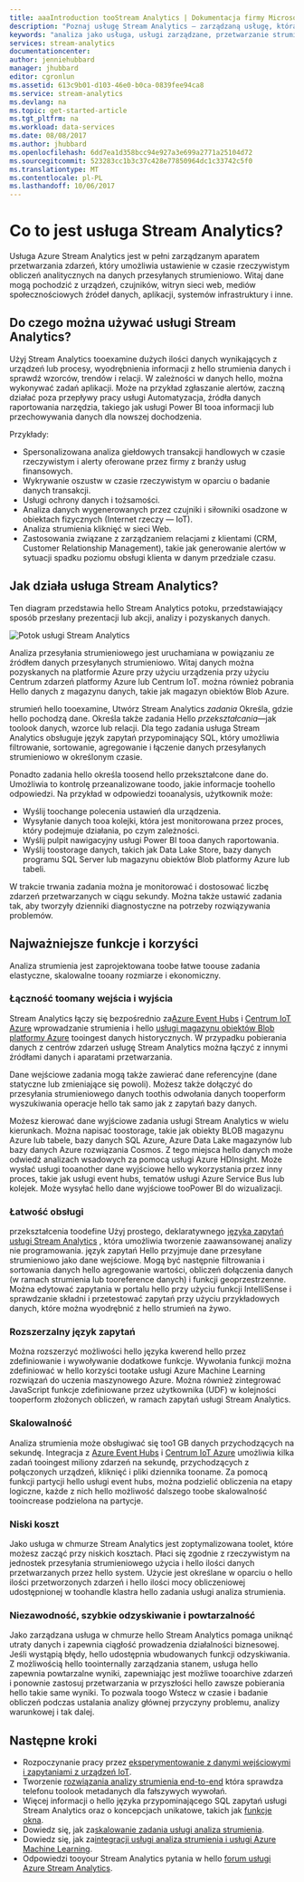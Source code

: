 ```yaml
---
title: aaaIntroduction tooStream Analytics | Dokumentacja firmy Microsoft
description: "Poznaj usługę Stream Analytics — zarządzaną usługę, która pomaga analizować dane przesyłane strumieniowo z Internetu rzeczy (IoT) hello w czasie rzeczywistym."
keywords: "analiza jako usługa, usługi zarządzane, przetwarzanie strumienia, stream analytics, co to jest stream analytics"
services: stream-analytics
documentationcenter: 
author: jenniehubbard
manager: jhubbard
editor: cgronlun
ms.assetid: 613c9b01-d103-46e0-b0ca-0839fee94ca8
ms.service: stream-analytics
ms.devlang: na
ms.topic: get-started-article
ms.tgt_pltfrm: na
ms.workload: data-services
ms.date: 08/08/2017
ms.author: jhubbard
ms.openlocfilehash: 6dd7ea1d358bcc94e927a3e699a2771a25104d72
ms.sourcegitcommit: 523283cc1b3c37c428e77850964dc1c33742c5f0
ms.translationtype: MT
ms.contentlocale: pl-PL
ms.lasthandoff: 10/06/2017
---
```

# <a name="what-is-stream-analytics"></a>Co to jest usługa Stream Analytics?

Usługa Azure Stream Analytics jest w pełni zarządzanym aparatem przetwarzania zdarzeń, który umożliwia ustawienie w czasie rzeczywistym obliczeń analitycznych na danych przesyłanych strumieniowo. Witaj dane mogą pochodzić z urządzeń, czujników, witryn sieci web, mediów społecznościowych źródeł danych, aplikacji, systemów infrastruktury i inne. 

## <a name="what-can-i-do-with-stream-analytics"></a>Do czego można używać usługi Stream Analytics?

Użyj Stream Analytics tooexamine dużych ilości danych wynikających z urządzeń lub procesy, wyodrębnienia informacji z hello strumienia danych i sprawdź wzorców, trendów i relacji. W zależności w danych hello, można wykonywać zadań aplikacji. Może na przykład zgłaszanie alertów, zaczną działać poza przepływy pracy usługi Automatyzacja, źródła danych raportowania narzędzia, takiego jak usługi Power BI tooa informacji lub przechowywania danych dla nowszej dochodzenia. 

Przykłady:

* Spersonalizowana analiza giełdowych transakcji handlowych w czasie rzeczywistym i alerty oferowane przez firmy z branży usług finansowych.
* Wykrywanie oszustw w czasie rzeczywistym w oparciu o badanie danych transakcji. 
* Usługi ochrony danych i tożsamości.
* Analiza danych wygenerowanych przez czujniki i siłowniki osadzone w obiektach fizycznych (Internet rzeczy — IoT).
* Analiza strumienia kliknięć w sieci Web.
* Zastosowania związane z zarządzaniem relacjami z klientami (CRM, Customer Relationship Management), takie jak generowanie alertów w sytuacji spadku poziomu obsługi klienta w danym przedziale czasu.

## <a name="how-does-stream-analytics-work"></a>Jak działa usługa Stream Analytics?

Ten diagram przedstawia hello Stream Analytics potoku, przedstawiający sposób przesłany prezentacji lub akcji, analizy i pozyskanych danych. 

![Potok usługi Stream Analytics](./media/stream-analytics-introduction/stream_analytics_intro_pipeline.png)

Analiza przesyłania strumieniowego jest uruchamiana w powiązaniu ze źródłem danych przesyłanych strumieniowo. Witaj danych można pozyskanych na platformie Azure przy użyciu urządzenia przy użyciu Centrum zdarzeń platformy Azure lub Centrum IoT. można również pobrania Hello danych z magazynu danych, takie jak magazyn obiektów Blob Azure. 

strumień hello tooexamine, Utwórz Stream Analytics *zadania* Określa, gdzie hello pochodzą dane. Określa także zadania Hello *przekształcania*&mdash;jak toolook danych, wzorce lub relacji. Dla tego zadania usługa Stream Analytics obsługuje język zapytań przypominający SQL, który umożliwia filtrowanie, sortowanie, agregowanie i łączenie danych przesyłanych strumieniowo w określonym czasie.

Ponadto zadania hello określa toosend hello przekształcone dane do. Umożliwia to kontrolę przeanalizowane toodo, jakie informacje toohello odpowiedzi. Na przykład w odpowiedzi tooanalysis, użytkownik może:

* Wyślij toochange polecenia ustawień dla urządzenia. 
* Wysyłanie danych tooa kolejki, która jest monitorowana przez proces, który podejmuje działania, po czym zależności. 
* Wyślij pulpit nawigacyjny usługi Power BI tooa danych raportowania.
* Wyślij toostorage danych, takich jak Data Lake Store, bazy danych programu SQL Server lub magazynu obiektów Blob platformy Azure lub tabeli.

W trakcie trwania zadania można je monitorować i dostosować liczbę zdarzeń przetwarzanych w ciągu sekundy. Można także ustawić zadania tak, aby tworzyły dzienniki diagnostyczne na potrzeby rozwiązywania problemów.

## <a name="key-capabilities-and-benefits"></a>Najważniejsze funkcje i korzyści

Analiza strumienia jest zaprojektowana toobe łatwe toouse zadania elastyczne, skalowalne tooany rozmiarze i ekonomiczny.

### <a name="connectivity-toomany-inputs-and-outputs"></a>Łączność toomany wejścia i wyjścia

Stream Analytics łączy się bezpośrednio za[Azure Event Hubs](https://azure.microsoft.com/services/event-hubs/) i [Centrum IoT Azure](https://azure.microsoft.com/services/iot-hub/) wprowadzanie strumienia i hello [usługi magazynu obiektów Blob platformy Azure](https://docs.microsoft.com/azure/storage/storage-introduction#blob-storage-accounts) tooingest danych historycznych. W przypadku pobierania danych z centrów zdarzeń usługę Stream Analytics można łączyć z innymi źródłami danych i aparatami przetwarzania.

Dane wejściowe zadania mogą także zawierać dane referencyjne (dane statyczne lub zmieniające się powoli). Możesz także dołączyć do przesyłania strumieniowego danych toothis odwołania danych tooperform wyszukiwania operacje hello tak samo jak z zapytań bazy danych.

Możesz kierować dane wyjściowe zadania usługi Stream Analytics w wielu kierunkach. Można napisać toostorage, takie jak obiekty BLOB magazynu Azure lub tabele, bazy danych SQL Azure, Azure Data Lake magazynów lub bazy danych Azure rozwiązania Cosmos. Z tego miejsca hello danych może odwiedź analizach wsadowych za pomocą usługi Azure HDInsight. Może wysłać usługi tooanother dane wyjściowe hello wykorzystania przez inny proces, takie jak usługi event hubs, tematów usługi Azure Service Bus lub kolejek. Może wysyłać hello dane wyjściowe tooPower BI do wizualizacji.

### <a name="ease-of-use"></a>Łatwość obsługi

przekształcenia toodefine Użyj prostego, deklaratywnego [języka zapytań usługi Stream Analytics](https://msdn.microsoft.com/library/azure/dn834998.aspx) , która umożliwia tworzenie zaawansowanej analizy nie programowania. język zapytań Hello przyjmuje dane przesyłane strumieniowo jako dane wejściowe. Mogą być następnie filtrowania i sortowania danych hello agregowanie wartości, obliczeń dołączenia danych (w ramach strumienia lub tooreference danych) i funkcji geoprzestrzenne. Można edytować zapytania w portalu hello przy użyciu funkcji IntelliSense i sprawdzanie składni i przetestować zapytań przy użyciu przykładowych danych, które można wyodrębnić z hello strumień na żywo.

### <a name="extensible-query-language"></a>Rozszerzalny język zapytań

Można rozszerzyć możliwości hello języka kwerend hello przez zdefiniowanie i wywoływanie dodatkowe funkcje. Wywołania funkcji można zdefiniować w hello korzyści tootake usługi Azure Machine Learning rozwiązań do uczenia maszynowego Azure. Można również zintegrować JavaScript funkcje zdefiniowane przez użytkownika (UDF) w kolejności tooperform złożonych obliczeń, w ramach zapytań usługi Stream Analytics.

### <a name="scalability"></a>Skalowalność

Analiza strumienia może obsługiwać się too1 GB danych przychodzących na sekundę. Integracja z [Azure Event Hubs](https://azure.microsoft.com/services/event-hubs/) i [Centrum IoT Azure](https://azure.microsoft.com/services/iot-hub/) umożliwia kilka zadań tooingest miliony zdarzeń na sekundę, przychodzących z połączonych urządzeń, kliknięć i pliki dziennika tooname. Za pomocą funkcji partycji hello usługi event hubs, można podzielić obliczenia na etapy logiczne, każde z nich hello możliwość dalszego toobe skalowalność tooincrease podzielona na partycje.

### <a name="low-cost"></a>Niski koszt

Jako usługa w chmurze Stream Analytics jest zoptymalizowana toolet, które możesz zacząć przy niskich kosztach. Płaci się zgodnie z rzeczywistym na jednostek przesyłania strumieniowego użycia i hello ilości danych przetwarzanych przez hello system. Użycie jest określane w oparciu o hello ilości przetworzonych zdarzeń i hello ilości mocy obliczeniowej udostępnionej w toohandle klastra hello zadania usługi analiza strumienia.

### <a name="reliability-quick-recovery-and-repeatability"></a>Niezawodność, szybkie odzyskiwanie i powtarzalność

Jako zarządzana usługa w chmurze hello Stream Analytics pomaga uniknąć utraty danych i zapewnia ciągłość prowadzenia działalności biznesowej. Jeśli wystąpią błędy, hello udostępnia wbudowanych funkcji odzyskiwania. Z możliwością hello toointernally zarządzania stanem, usługa hello zapewnia powtarzalne wyniki, zapewniając jest możliwe tooarchive zdarzeń i ponownie zastosuj przetwarzania w przyszłości hello zawsze pobierania hello takie same wyniki. To pozwala toogo Wstecz w czasie i badanie obliczeń podczas ustalania analizy głównej przyczyny problemu, analizy warunkowej i tak dalej.

## <a name="next-steps"></a>Następne kroki

* Rozpoczynanie pracy przez [eksperymentowanie z danymi wejściowymi i zapytaniami z urządzeń IoT](stream-analytics-get-started-with-azure-stream-analytics-to-process-data-from-iot-devices.md).
* Tworzenie [rozwiązania analizy strumienia end-to-end](stream-analytics-real-time-fraud-detection.md) która sprawdza telefonu toolook metadanych dla fałszywych wywołań.
* Więcej informacji o hello języka przypominającego SQL zapytań usługi Stream Analytics oraz o koncepcjach unikatowe, takich jak [funkcje okna](stream-analytics-window-functions.md).
* Dowiedz się, jak za[skalowanie zadania usługi analiza strumienia](stream-analytics-scale-jobs.md). 
* Dowiedz się, jak za[integracji usługi analiza strumienia i usługi Azure Machine Learning](stream-analytics-machine-learning-integration-tutorial.md).
* Odpowiedzi tooyour Stream Analytics pytania w hello [forum usługi Azure Stream Analytics](https://social.msdn.microsoft.com/Forums/en-US/home?forum=AzureStreamAnalytics).

